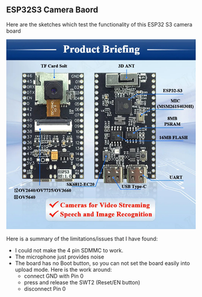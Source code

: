 
## ESP32S3 Camera Baord

Here are the sketches which test the functionality of this ESP32 S3 camera board

![ESP32S3 Camera Board](Overview.jpg)


Here is a summary of the limitations/issues that I have found:

- I could not make the 4 pin SDMMC to work.
- The microphone just provides noise
- The board has no Boot button, so you can not set the board easily into upload mode. Here is the work around: 
    - connect GND with Pin 0
    - press and release the SWT2 (Reset/EN button)
    - disconnect Pin 0